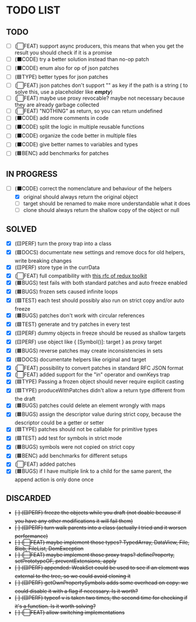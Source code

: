 # TODO LIST

## TODO

- [ ] (⬜FEAT) support async producers, this means that when you get the result you should check if it is a promise
- [ ] (⬛CODE) try a better solution instead than no-op patch
- [ ] (⬛CODE) enum also for op of json patches
- [ ] (🟦TYPE) better types for json patches
- [ ] (⬜FEAT) json patches don't support "" as key if the path is a string ( to solve this, use a placeholder like ___empty___)
- [ ] (⬜FEAT) maybe use proxy revocable? maybe not necessary because they are already garbage collected
- [ ] (⬜FEAT) "NOTHING" as return, so you can return undefined
- [ ] (⬛CODE) add more comments in code
- [ ] (⬛CODE) split the logic in multiple reusable functions
- [ ] (⬛CODE) organize the code better in multiple files
- [ ] (⬛CODE) give better names to variables and types
- [ ] (🟫BENC) add benchmarks for patches

## IN PROGRESS

- [ ] (⬛CODE) correct the nomenclature and behaviour of the helpers
    - [x] original should always return the original object
    - [ ] target should be renamed to make more understandable what it does
    - [ ] clone should always return the shallow copy of the object or null

## SOLVED

- [x] (🟨PERF) turn the proxy trap into a class
- [x] (🟪DOCS) documentate new settings and remove docs for old helpers, write breaking changes
- [x] (🟨PERF) store type in the currData
- [x] (⬜FEAT) full compatibility with [this rfc of redux toolkit](https://github.com/reduxjs/redux-toolkit/pull/3074)
- [x] (🟧BUGS) test fails with both standard patches and auto freeze enabled
- [x] (🟧BUGS) frozen sets caused infinite loops
- [x] (🟩TEST) each test should possibly also run on strict copy and/or auto freeze
- [x] (🟧BUGS) patches don't work with circular references
- [x] (🟩TEST) generate and try patches in every test
- [x] (🟨PERF) dummy objects in freeze should be reused as shallow targets
- [x] (🟨PERF) use object like { [Symbol()]: target } as proxy target
- [x] (🟧BUGS) reverse patches may create inconsistencies in sets
- [x] (🟪DOCS) documentate helpers like original and target
- [x] (⬜FEAT) possibility to convert patches in standard RFC JSON format
- [x] (⬜FEAT) added support for the "in" operator and ownKeys trap
- [x] (🟦TYPE) Passing a frozen object should never require explicit casting
- [x] (🟦TYPE) produceWithPatches didn't allow a return type different from the draft
- [x] (🟧BUGS) patches could delete an element wrongly with maps
- [x] (🟧BUGS) assign the descriptor value during strict copy, because the descriptor could be a getter or setter
- [x] (🟦TYPE) patches should not be callable for primitive types
- [x] (🟩TEST) add test for symbols in strict mode 
- [x] (🟧BUGS) symbols were not copied on strict copy
- [x] (🟫BENC) add benchmarks for different setups
- [x] (⬜FEAT) added patches
- [x] (🟧BUGS) if I have multiple link to a child for the same parent, the append action is only done once

## DISCARDED

- ~~[ ] (🟨PERF) freeze the objects while you draft (not doable because if you have any other modifications it will fail them)~~
- ~~[ ] (🟨PERF) turn walk parents into a class (actually I tried and it worsen performance)~~
- ~~[ ] (⬜FEAT) maybe implement those types? TypedArray, DataView, File, Blob, FileList, DomException~~
- ~~[ ] (⬜FEAT) maybe implement those proxy traps? defineProperty, setPrototypeOF, preventExtensions, apply~~
- ~~[ ] (🟨PERF) appended: WeakSet could be used to see if an element was external to the tree, so we could avoid cloning it~~
- ~~[ ] (🟨PERF) getOwnPropertySymbols adds some overhead on copy: we could disable it with a flag if necessary. Is it worth?~~
- ~~[ ] (🟨PERF) typeof v is taken two times, the second time for checking if it's a function. Is it worth solving?~~
- ~~[ ] (⬜FEAT) allow switching implementations~~


